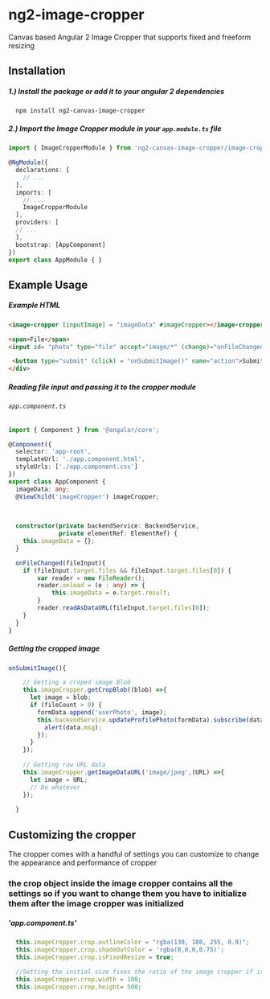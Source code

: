 # ng2-image-cropper
Canvas based Angular 2 Image Cropper that supports fixed and freeform resizing


## Installation

##### 1.) Install the package or add it to your angular 2 dependencies
```
  npm install ng2-canvas-image-cropper
```

##### 2.) Import the Image Cropper module in your `app.module.ts` file

```typescript
import { ImageCropperModule } from 'ng2-canvas-image-cropper/image-cropper.module;';

@NgModule({
  declarations: [
    // ...
  ],
  imports: [ 
    // ... 
    ImageCropperModule
  ],
  providers: [
  // ...
  ],
  bootstrap: [AppComponent]
})
export class AppModule { }

```

## Example Usage

##### Example HTML
```html
<image-cropper [inputImage] = "imageData" #imageCropper></image-cropper>

<span>File</span>
<input id= "photo" type="file" accept="image/*" (change)="onFileChanged($event)">

 <button type="submit" (click) = "onSubmitImage()" name="action">Submit</button>
</div>

```

##### Reading file input and passing it to the cropper module
###### `app.component.ts` 
```typescript
import { Component } from '@angular/core';

@Component({
  selector: 'app-root',
  templateUrl: './app.component.html',
  styleUrls: ['./app.component.css']
})
export class AppComponent {
  imageData: any;
  @ViewChild('imageCropper') imageCropper;

  
  
  constructor(private backendService: BackendService,
              private elementRef: ElementRef) { 
    this.imageData = {};
  }

  onFileChanged(fileInput){
    if (fileInput.target.files && fileInput.target.files[0]) {
        var reader = new FileReader();
        reader.onload = (e : any) => {
            this.imageData = e.target.result;
        }
        reader.readAsDataURL(fileInput.target.files[0]);
    }
  }
}

```


##### Getting the cropped image
```typescript
onSubmitImage(){

    // Getting a croped image Blob 
    this.imageCropper.getCropBlob((blob) =>{
      let image = blob; 
      if (fileCount > 0) { 
        formData.append('userPhoto', image);
        this.backendService.updateProfilePhoto(formData).subscribe(data =>{
          alert(data.msg);
        });   
      }
    });
    
    // Getting raw URL data
    this.imageCropper.getImageDataURL('image/jpeg',(URL) =>{
      let image = URL; 
      // Do whatever
    });
    
  }
```

## Customizing the cropper
The cropper comes with a handful of settings you can customize to change the appearance and performance of cropper

### the crop object inside the image cropper contains all the settings so if you want to change them you have to initialize them after the image cropper was initialized
##### 'app.component.ts' 
```typescript
  this.imageCropper.crop.outlineColor = "rgba(130, 180, 255, 0.9)";
  this.imageCropper.crop.shadeOutColor = 'rgba(0,0,0,0.75)';
  this.imageCropper.crop.isFixedResize = true;
  
  //Setting the initial size fixes the ratio of the image cropper if isFixedResize is true
  this.imageCropper.crop.width = 100;
  this.imageCropper.crop.height= 500;
```
